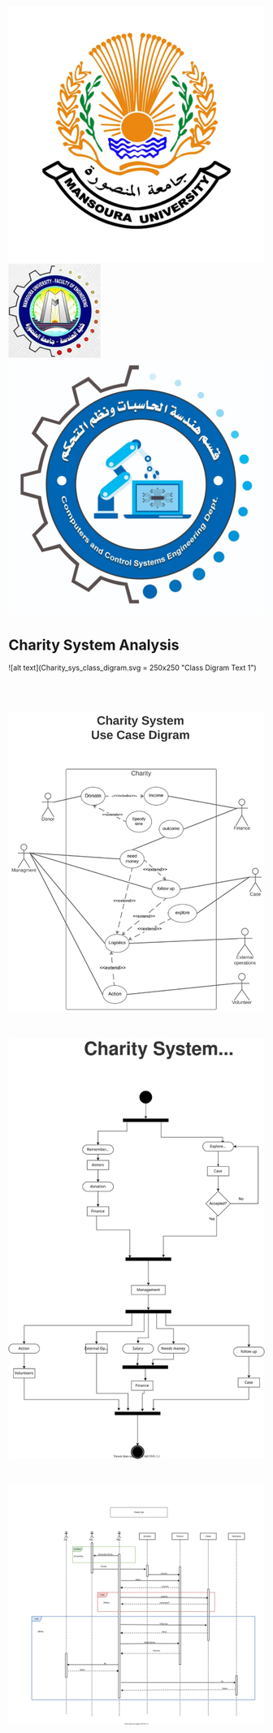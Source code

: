 
![alt text](MU.jpg "MU logo Text 1")
![alt text](FElogo.jpeg "Facualty logo Text 1")
![alt text](deplogo.jpg "dep logo Text 1")


# Charity System Analysis <br />


![alt text](Charity_sys_class_digram.svg = 250x250 "Class Digram Text 1")

<br /><br /><br />

![alt text](Charity_sys_Use_Case_digram.svg "Case Digram Text 1")
<br /><br /><br />

![alt text](Charity_sys_activity_digram.svg "Activity Digram Text 1")
<br /><br /><br />

![alt text](Charity_Sys_Sequence_digram.svg "Sequence digram Text 1")


